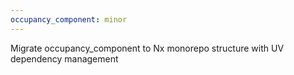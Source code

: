 ```yaml
---
occupancy_component: minor
---
```


Migrate occupancy_component to Nx monorepo structure with UV dependency management
